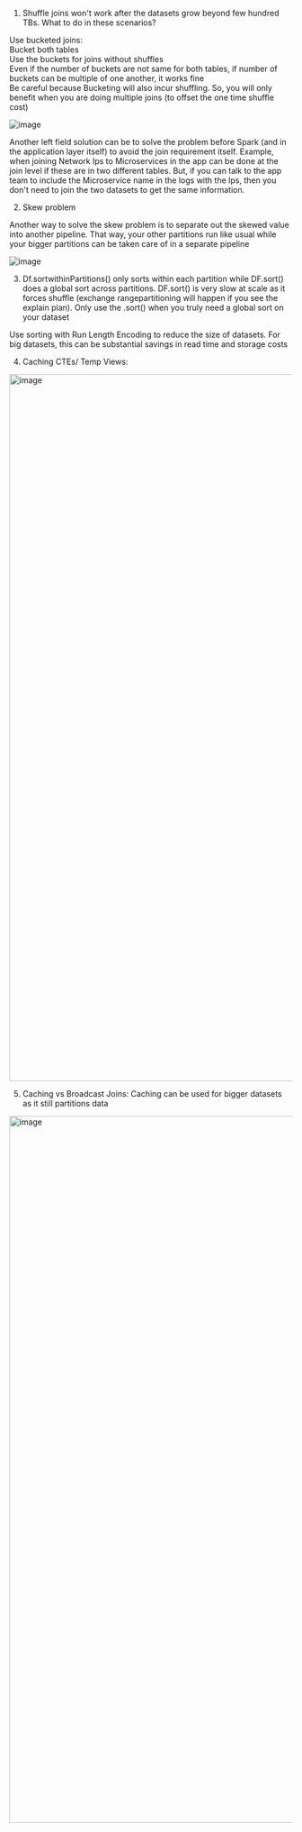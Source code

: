 1. Shuffle joins won't work after the datasets grow beyond few hundred TBs. What to do in these scenarios?


Use bucketed joins:  
Bucket both tables   
Use the buckets for joins without shuffles  
Even if the number of buckets are not same for both tables, if number of buckets can be multiple of one another, it works fine  
Be careful because Bucketing will also incur shuffling. So, you will only benefit when you are doing multiple joins (to offset the one time shuffle cost)  

![image](https://github.com/user-attachments/assets/e3180689-2112-4cfe-9dff-0188a67e8875)  


Another left field solution can be to solve the problem before Spark (and in the application layer itself) to avoid the join requirement itself.
Example, when joining Network Ips to Microservices in the app can be done at the join level if these are in two different tables. But, if you can talk to the app team to include the Microservice name in the logs with the Ips, then you don't need to join the two datasets to get the same information.
 

2. Skew problem


Another way to solve the skew problem is to separate out the skewed value into another pipeline. That way, your other partitions run like usual while your bigger partitions can be taken care of in a separate pipeline  

![image](https://github.com/user-attachments/assets/ccbba028-925f-4554-9de6-4fe36ac5dacc)  



3. Df.sortwithinPartitions() only sorts within each partition while DF.sort() does a global sort across partitions. DF.sort() is very slow at scale as it forces shuffle (exchange rangepartitioning will happen if you see the explain plan). Only use the .sort() when you truly need a global sort on your dataset

Use sorting with Run Length Encoding to reduce the size of datasets. For big datasets, this can be substantial savings in read time and storage costs  

4. Caching CTEs/ Temp Views:

<img width="1255" alt="image" src="https://github.com/user-attachments/assets/0353fe26-c38c-4c53-b462-2293ed45ad29" />    



5. Caching vs Broadcast Joins: Caching can be used for bigger datasets as it still partitions data


<img width="1255" alt="image" src="https://github.com/user-attachments/assets/266b8b76-1a84-498c-9729-ee2de696bb8d" />


